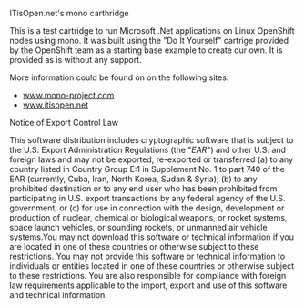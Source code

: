 ITisOpen.net's mono carthridge

This is a test cartridge to run Microsoft .Net applications on Linux OpenShift nodes using mono.
It was built using the "Do It Yourself" cartrige provided by the OpenShift team as a starting base example to create our own.  It is provided as is without any support. 

More information could be found on on the following sites:
- <a href="http://www.mono-project.com">www.mono-project.com</a>
- <a href="http://www.itisopen.net">www.itisopen.net</a>


Notice of Export Control Law

This software distribution includes cryptographic software that is subject to the U.S. Export Administration Regulations (the "*EAR*") and other U.S. and foreign laws and may not be exported, re-exported or transferred (a) to any country listed in Country Group E:1 in Supplement No. 1 to part 740 of the EAR (currently, Cuba, Iran, North Korea, Sudan & Syria); (b) to any prohibited destination or to any end user who has been prohibited from participating in U.S. export transactions by any federal agency of the U.S. government; or (c) for use in connection with the design, development or production of nuclear, chemical or biological weapons, or rocket systems, space launch vehicles, or sounding rockets, or unmanned air vehicle systems.You may not download this software or technical information if you are located in one of these countries or otherwise subject to these restrictions. You may not provide this software or technical information to individuals or entities located in one of these countries or otherwise subject to these restrictions. You are also responsible for compliance with foreign law requirements applicable to the import, export and use of this software and technical information.
